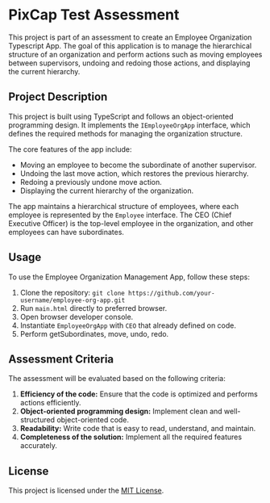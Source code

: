 # PixCap Test Assessment

This project is part of an assessment to create an Employee Organization Typescript App. The goal of this application is to manage the hierarchical structure of an organization and perform actions such as moving employees between supervisors, undoing and redoing those actions, and displaying the current hierarchy.

## Project Description

This project is built using TypeScript and follows an object-oriented programming design. It implements the `IEmployeeOrgApp` interface, which defines the required methods for managing the organization structure.

The core features of the app include:

- Moving an employee to become the subordinate of another supervisor.
- Undoing the last move action, which restores the previous hierarchy.
- Redoing a previously undone move action.
- Displaying the current hierarchy of the organization.

The app maintains a hierarchical structure of employees, where each employee is represented by the `Employee` interface. The CEO (Chief Executive Officer) is the top-level employee in the organization, and other employees can have subordinates.

## Usage

To use the Employee Organization Management App, follow these steps:

1. Clone the repository: `git clone https://github.com/your-username/employee-org-app.git`
2. Run `main.html` directly to preferred browser.
3. Open browser developer console.
4. Instantiate `EmployeeOrgApp` with `CEO` that already defined on code.
5. Perform getSubordinates, move, undo, redo.

## Assessment Criteria

The assessment will be evaluated based on the following criteria:

1. **Efficiency of the code:** Ensure that the code is optimized and performs actions efficiently.
2. **Object-oriented programming design:** Implement clean and well-structured object-oriented code.
3. **Readability:** Write code that is easy to read, understand, and maintain.
4. **Completeness of the solution:** Implement all the required features accurately.


## License

This project is licensed under the [MIT License](LICENSE).

